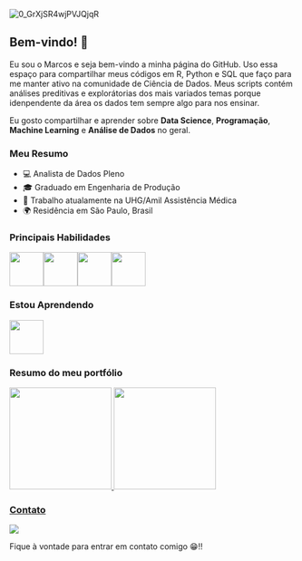 ![0_GrXjSR4wjPVJQjqR](https://user-images.githubusercontent.com/91103250/196038687-5e0be0e0-b705-4795-84a8-f7251088d1c9.jpg)
## Bem-vindo! 👋

Eu sou o Marcos e seja bem-vindo a minha página do GitHub. Uso essa espaço para compartilhar meus códigos em R, Python e SQL que faço para me manter ativo na comunidade de Ciência de Dados. 
Meus scripts contém análises preditivas e explorátorias dos mais variados temas porque idenpendente da área os dados tem sempre algo para nos ensinar.

Eu gosto compartilhar e aprender sobre **Data Science**, **Programação**, **Machine Learning** e **Análise de Dados** no geral. 


### Meu Resumo
- 💻 Analista de Dados Pleno
- 🎓 Graduado em Engenharia de Produção  
- 🏢 Trabalho atualamente na UHG/Amil Assistência Médica
- 🌍 Residência em São Paulo, Brasil

### Principais Habilidades
 <img src="https://cdn.jsdelivr.net/gh/devicons/devicon/icons/python/python-original-wordmark.svg" width="60" height="60"/><img src="https://cdn.jsdelivr.net/gh/devicons/devicon/icons/rstudio/rstudio-original.svg" width="60" height="60"/><img src="https://cdn.jsdelivr.net/gh/devicons/devicon/icons/jupyter/jupyter-original-wordmark.svg" width="60" height="60"/><img src="https://cdn.jsdelivr.net/gh/devicons/devicon/icons/mysql/mysql-original-wordmark.svg" width="60" height="60"/>
         
 ### Estou Aprendendo
<img src="https://cdn.jsdelivr.net/gh/devicons/devicon/icons/amazonwebservices/amazonwebservices-plain-wordmark.svg" width="60" height="60"/>
                
### Resumo do meu portfólio
<div>
<a href="https://github.com/marcosmorais94">
<img height="180em" src="https://github-readme-stats.vercel.app/api/top-langs/?username=marcosmorais94&layout=compact&langs_count=7&theme=dracula"/>
<img height="180em" src="https://github-readme-stats.vercel.app/api?username=marcosmorais94&show_icons=true&theme=dracula&include_all_commits=true&count_private=true"/>
</div>

 ### Contato 
<a href="https://www.linkedin.com/in/marcos-de-morais-silva" target="_blank"><img src="https://img.shields.io/badge/-LinkedIn-%230077B5?style=for-the-badge&logo=linkedin&logoColor=white" target="_blank"></a>   

Fique à vontade para entrar em contato comigo 😁!!
